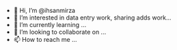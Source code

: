 - 👋 Hi, I’m @ihsanmirza
- 👀 I’m interested in data entry work, sharing adds work...
- 🌱 I’m currently learning ...
- 💞️ I’m looking to collaborate on ...
- 📫 How to reach me ...

<!---
ihsanmirza/ihsanmirza is a ✨ special ✨ repository because its `README.md` (this file) appears on your GitHub profile.
You can click the Preview link to take a look at your changes.
--->
